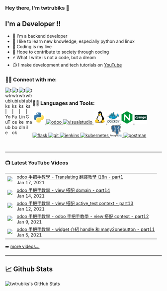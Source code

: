 ### Hey there, I'm twtrubiks 👋

## I'm a Developer !!

- 🔭 I'm a backend developer
- 🌱 I like to learn new knowledge, especially python and linux
- 👯 Coding is my live
- 🥅 Hope to contribute to society through coding
- ⚡  What I write is not a code, but a dream
- 📺 I make development and tech tutorials on [YouTube](https://www.youtube.com/user/blue524326)

### 🙋‍♂️ Connect with me:

[<img align="left" alt="twtrubiks | YouTube" width="22px" src="https://cdn.jsdelivr.net/npm/simple-icons@v3/icons/youtube.svg" />][youtube]
[<img align="left" alt="twtrubiks | Facebook" width="22px" src="https://cdn.jsdelivr.net/npm/simple-icons@v3/icons/facebook.svg" />][facebook]
[<img align="left" alt="twtrubiks | LinkedIn" width="22px" src="https://cdn.jsdelivr.net/npm/simple-icons@v3/icons/linkedin.svg" />][linkedin]
[<img align="left" alt="twtrubiks | Gmail" width="22px" src="https://cdn.jsdelivr.net/npm/simple-icons@v3/icons/gmail.svg" />][gmail]

<br />

### 👨‍💻 Languages and Tools:

<p align="left"> <a href="https://www.python.org" target="_blank"> <img src="https://raw.githubusercontent.com/devicons/devicon/master/icons/python/python-original.svg" alt="python" width="40" height="40"/> <a href="https://www.odoo.com/" target="_blank"> <img src="https://upload.wikimedia.org/wikipedia/commons/thumb/5/50/Odoo_logo.svg/320px-Odoo_logo.svg.png" alt="odoo" width="65" height="40"/> </a> <a href="https://code.visualstudio.com/" target="_blank"> <img src="https://upload.wikimedia.org/wikipedia/commons/thumb/9/9a/Visual_Studio_Code_1.35_icon.svg/240px-Visual_Studio_Code_1.35_icon.svg.png" alt="visualstudio" width="40" height="40"/> </a> <a href="https://www.linux.org/" target="_blank"> <img src="https://raw.githubusercontent.com/devicons/devicon/master/icons/linux/linux-original.svg" alt="linux" width="40" height="40"/> <a href="https://www.docker.com/" target="_blank"> <img src="https://raw.githubusercontent.com/devicons/devicon/master/icons/docker/docker-original-wordmark.svg" alt="docker" width="40" height="40"/> </a> </a> <a href="https://www.nginx.com" target="_blank"> <img src="https://raw.githubusercontent.com/devicons/devicon/master/icons/nginx/nginx-original.svg" alt="nginx" width="40" height="40"/> </a> </a> <a href="https://www.djangoproject.com/" target="_blank"> <img src="https://raw.githubusercontent.com/devicons/devicon/master/icons/django/django-original.svg" alt="django" width="40" height="40"/> </a> <a href="https://flask.palletsprojects.com/" target="_blank"> <img src="https://www.vectorlogo.zone/logos/pocoo_flask/pocoo_flask-icon.svg" alt="flask" width="40" height="40"/> </a> <a href="https://git-scm.com/" target="_blank"> <img src="https://www.vectorlogo.zone/logos/git-scm/git-scm-icon.svg" alt="git" width="40" height="40"/> </a> <a href="https://www.jenkins.io" target="_blank"> <img src="https://www.vectorlogo.zone/logos/jenkins/jenkins-icon.svg" alt="jenkins" width="40" height="40"/> </a> <a href="https://kubernetes.io" target="_blank"> <img src="https://www.vectorlogo.zone/logos/kubernetes/kubernetes-icon.svg" alt="kubernetes" width="40" height="40"/> </a> <a href="https://www.postgresql.org" target="_blank"> <img src="https://raw.githubusercontent.com/devicons/devicon/master/icons/postgresql/postgresql-original-wordmark.svg" alt="postgresql" width="40" height="40"/> </a> <a href="https://postman.com" target="_blank"> <img src="https://www.vectorlogo.zone/logos/getpostman/getpostman-icon.svg" alt="postman" width="40" height="40"/> </a> </p>

<br />

---

### 📺 Latest YouTube Videos

<table>
    <tbody>
<!-- YOUTUBE:START --><tr><td><a href="https://www.youtube.com/watch?v=_gGmwgk8250"><img width="140px" src="https://i.ytimg.com/vi/_gGmwgk8250/mqdefault.jpg"></a></td>
<td><a href="https://www.youtube.com/watch?v=_gGmwgk8250">odoo 手把手教學 -  Translating 翻譯教學 i18n - part1</a><br/>Jan 17, 2021</td></tr>
<tr><td><a href="https://www.youtube.com/watch?v=Rh-rmXIHTZo"><img width="140px" src="https://i.ytimg.com/vi/Rh-rmXIHTZo/mqdefault.jpg"></a></td>
<td><a href="https://www.youtube.com/watch?v=Rh-rmXIHTZo">odoo 手把手教學 - view 搭配 domain - part14</a><br/>Jan 14, 2021</td></tr>
<tr><td><a href="https://www.youtube.com/watch?v=RR9ycgky444"><img width="140px" src="https://i.ytimg.com/vi/RR9ycgky444/mqdefault.jpg"></a></td>
<td><a href="https://www.youtube.com/watch?v=RR9ycgky444">odoo 手把手教學 - view 搭配 active_test context - part13</a><br/>Jan 12, 2021</td></tr>
<tr><td><a href="https://www.youtube.com/watch?v=c-nzbAuaH9I"><img width="140px" src="https://i.ytimg.com/vi/c-nzbAuaH9I/mqdefault.jpg"></a></td>
<td><a href="https://www.youtube.com/watch?v=c-nzbAuaH9I">odoo 手把手教學 - odoo 手把手教學 - view 搭配 context - part12</a><br/>Jan 9, 2021</td></tr>
<tr><td><a href="https://www.youtube.com/watch?v=zb5fSEtEo_g"><img width="140px" src="https://i.ytimg.com/vi/zb5fSEtEo_g/mqdefault.jpg"></a></td>
<td><a href="https://www.youtube.com/watch?v=zb5fSEtEo_g">odoo 手把手教學 - widget 介紹 handle 和 many2onebutton - part11</a><br/>Jan 5, 2021</td></tr>
<!-- YOUTUBE:END -->
    </tbody>
</table>

➡️ [more videos...](https://www.youtube.com/user/blue524326)

---

## 📈 Github Stats

<p align="left">
  <img align="left" alt="twtrubiks's GitHub Stats" src="https://github-readme-stats.vercel.app/api?username=twtrubiks&show_icons=true&hide_border=true" />
</p>

[youtube]: https://www.youtube.com/user/blue524326
[linkedin]: https://www.linkedin.com/in/twtrubiks-a09330145/
[facebook]: https://www.facebook.com/TWTRubiks
[gmail]: mailto:twtrubiks@gmail.com

